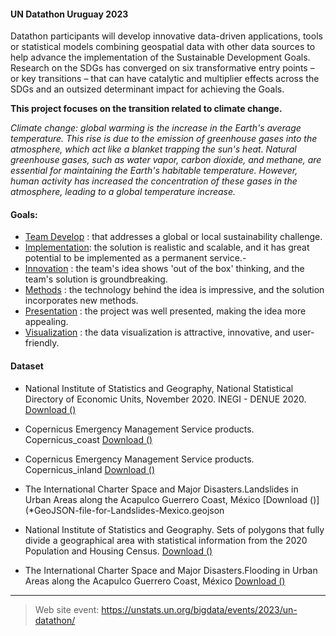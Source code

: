 #### UN Datathon Uruguay 2023

Datathon participants will develop innovative data-driven applications, tools or statistical models combining geospatial data with other data sources to help advance the implementation of the Sustainable Development Goals. Research on the SDGs has converged on six transformative entry points – or key transitions – that can have catalytic and multiplier effects across the SDGs and an outsized determinant impact for achieving the Goals.

**This project focuses on the transition related to climate change.**

_Climate change: global warming is the increase in the Earth's average temperature. This rise is due to the emission of greenhouse gases into the atmosphere, which act like a blanket trapping the sun's heat. Natural greenhouse gases, such as water vapor, carbon dioxide, and methane, are essential for maintaining the Earth's habitable temperature. However, human activity has increased the concentration of these gases in the atmosphere, leading to a global temperature increase._

#### Goals:

- [Team Develop]() : that addresses a global or local sustainability challenge.
- [Implementation](): the solution is realistic and scalable, and it has great potential to be implemented as a permanent service.-
- [Innovation]() : the team's idea shows 'out of the box' thinking, and the team's solution is groundbreaking.
- [Methods]() : the technology behind the idea is impressive, and the solution incorporates new methods.	
- [Presentation]() : the project was well presented, making the idea more appealing.	
- [Visualization]() : the data visualization is attractive, innovative, and user-friendly.	

#### Dataset

- National Institute of Statistics and Geography, National Statistical Directory of Economic Units, November 2020. INEGI - DENUE 2020.
[Download ()](*denue_12_shp.zip)

- Copernicus Emergency Management Service products. Copernicus_coast 
[Download ()](*EMSR703_AOI01_GRA_MONIT01_v2.zip)

- Copernicus Emergency Management Service products. Copernicus_inland 
[Download ()](*EMSR703_AOI02_GRA_MONIT01_v2.zip)

- The International Charter Space and Major Disasters.Landslides in Urban Areas along the Acapulco Guerrero Coast, México
[Download ()](*GeoJSON-file-for-Landslides-Mexico.geojson

- National Institute of Statistics and Geography. Sets of polygons that fully divide a geographical area with statistical information from the 2020 Population and Housing Census.
[Download ()](*mallaGeo.zip)


- The International Charter Space and Major Disasters.Flooding in Urban Areas along the Acapulco Guerrero Coast, México
[Download ()](*vap-974-1-product.geojson)

____________________________________

> Web site event: https://unstats.un.org/bigdata/events/2023/un-datathon/
